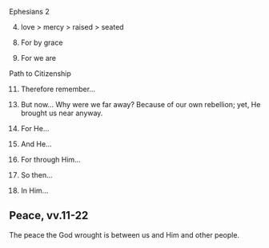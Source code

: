 Ephesians 2


4) love > mercy > raised > seated


8. For by grace

10. For we are


Path to Citizenship

11. Therefore remember...

13) But now...
    Why were we far away?  Because of our own rebellion;  yet, He brought us near anyway.

14. For He...

17. And He...

18. For through Him...

19. So then...

22. In Him...


## Peace, vv.11-22

The peace the God wrought is between us and Him and other people.
